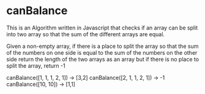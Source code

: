 # canBalance
This is an Algorithm written in Javascript that checks if an array can be split into two array so that the sum of the different arrays are equal.

Given a non-empty array, if there is a place to split the array so that the sum of the numbers on one side is equal to the sum of the numbers on the other side return the length of the two arrays as an array but if there is no place to split the array, return -1

canBalance([1, 1, 1, 2, 1]) → [3,2] canBalance([2, 1, 1, 2, 1]) → -1 canBalance([10, 10]) → [1,1]
